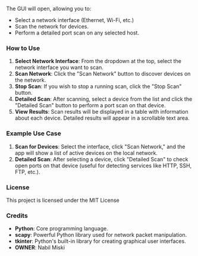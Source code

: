 

The GUI will open, allowing you to:
   - Select a network interface (Ethernet, Wi-Fi, etc.)
   - Scan the network for devices.
   - Perform a detailed port scan on any selected host.

### How to Use
1. **Select Network Interface**: From the dropdown at the top, select the network interface you want to scan.
2. **Scan Network**: Click the "Scan Network" button to discover devices on the network.
3. **Stop Scan**: If you wish to stop a running scan, click the "Stop Scan" button.
4. **Detailed Scan**: After scanning, select a device from the list and click the "Detailed Scan" button to perform a port scan on that device.
5. **View Results**: Scan results will be displayed in a table with information about each device. Detailed results will appear in a scrollable text area.

### Example Use Case
1. **Scan for Devices**: Select the interface, click "Scan Network," and the app will show a list of active devices on the local network.
2. **Detailed Scan**: After selecting a device, click "Detailed Scan" to check open ports on that device (useful for detecting services like HTTP, SSH, FTP, etc.).


### License
This project is licensed under the MIT License 

### Credits
- **Python**: Core programming language.
- **scapy**: Powerful Python library used for network packet manipulation.
- **tkinter**: Python's built-in library for creating graphical user interfaces.
- **OWNER**: Nabil Miski
```
